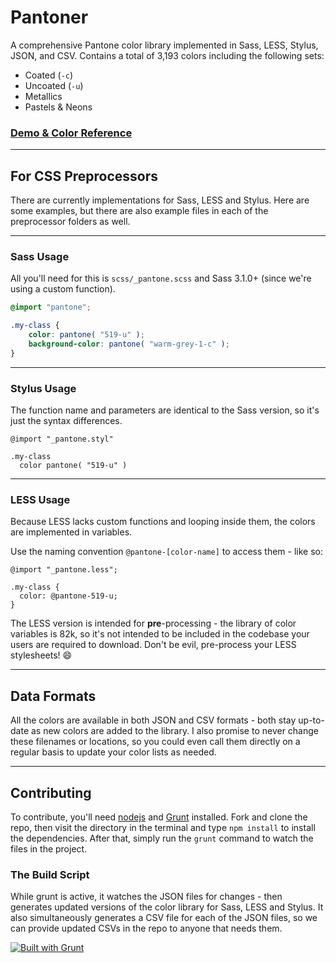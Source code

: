 # Pantoner

A comprehensive Pantone color library implemented in Sass, LESS, Stylus, JSON, and CSV. Contains a total of 3,193 colors including the following sets:

- Coated (`-c`)
- Uncoated (`-u`)
- Metallics
- Pastels & Neons

### [Demo & Color Reference](http://jpederson.github.io/Pantoner)

*****

## For CSS Preprocessors

There are currently implementations for Sass, LESS and Stylus. Here are some examples, but there are also example files in each of the preprocessor folders as well.

*****

### Sass Usage

All you'll need for this is `scss/_pantone.scss` and Sass 3.1.0+ (since we're using a custom function).

```scss
@import "pantone";

.my-class {
	color: pantone( "519-u" );
	background-color: pantone( "warm-grey-1-c" );
}
```

*****

### Stylus Usage

The function name and parameters are identical to the Sass version, so it's just the syntax differences.

```styl
@import "_pantone.styl"

.my-class
  color pantone( "519-u" )
```

*****

### LESS Usage

Because LESS lacks custom functions and looping inside them, the colors are implemented in variables. 

Use the naming convention `@pantone-[color-name]` to access them - like so:

```less
@import "_pantone.less";

.my-class {
  color: @pantone-519-u;
}
```

The LESS version is intended for **pre**-processing - the library of color variables is 82k, so it's not intended to be included in the codebase your users are required to download. Don't be evil, pre-process your LESS stylesheets! :smile:

*****

## Data Formats

All the colors are available in both JSON and CSV formats - both stay up-to-date as new colors are added to the library. I also promise to never change these filenames or locations, so you could even call them directly on a regular basis to update your color lists as needed.

*****

## Contributing

To contribute, you'll need [nodejs](http://nodejs.org/) and [Grunt](http://gruntjs.com/) installed. Fork and clone the repo, then visit the directory in the terminal and type `npm install` to install the dependencies. After that, simply run the `grunt` command to watch the files in the project. 

### The Build Script

While grunt is active, it watches the JSON files for changes - then generates updated versions of the color library for Sass, LESS and Stylus. It also simultaneously generates a CSV file for each of the JSON files, so we can provide updated CSVs in the repo to anyone that needs them.

[![Built with Grunt](https://cdn.gruntjs.com/builtwith.png)](http://gruntjs.com/)
